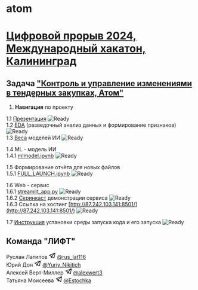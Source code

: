 # atom

# [Цифровой прорыв 2024, Международный хакатон, Калининград](https://hacks-ai.ru/)

## Задача ["Контроль и управление изменениями в тендерных закупках, Атом"](https://hacks-ai.ru/events/1077382)

1. **Навигация** по проекту

1.1 [Презентация](presentation.pdf) ![Ready](https://img.shields.io/badge/-ready-green) \
1.2 [EDA](eda.ipynb) (разведочный анализ данных и формирование признаков) ![Ready](https://img.shields.io/badge/-ready-green) \
1.3 [Веса](https://disk.yandex.ru/d/QpSFFa6r8V_0aQ) моделей ИИ ![Ready](https://img.shields.io/badge/-ready-green)

1.4 ML - модель ИИ \
1.4.1 [mlmodel.ipynb](mlmodel.ipynb) ![Ready](https://img.shields.io/badge/-ready-green)

1.5 Формирование отчёта для новых файлов \
1.5.1 [FULL_LAUNCH.ipynb](FULL_LAUNCH.ipynb) ![Ready](https://img.shields.io/badge/-ready-green)

1.6 Web - сервис \
1.6.1 [streamlit_app.py](streamlit_app/streamlit_app.py) ![Ready](https://img.shields.io/badge/-ready-green) \
1.6.2 [Скринкаст](https://disk.yandex.ru/i/6tGnEW5lt7zxDA) демонстрации сервиса ![Ready](https://img.shields.io/badge/-ready-green) \
1.6.3 Ссылка на хостинг [http://87.242.103.141:8501/](http://87.242.103.141:8501/) ![Ready](https://img.shields.io/badge/-ready-green)

1.7 [Инструкция](instructions.md) установки среды запуска кода и его запуска ![Ready](https://img.shields.io/badge/-ready-green)

## Команда "ЛИФТ"

Руслан Латипов <img src="images/tglogo.jpg" width="18"> [@rus_lat116](https://t.me/rus_lat116) \
Юрий Дон <img src="images/tglogo.jpg" width="18"> [@Yuriy_Nikitich](https://t.me/Yuriy_Nikitich) \
Алексей Верт-Миллер <img src="images/tglogo.jpg" width="18"> [@alexwert3](https://t.me/alexwert3) \
Татьяна Моисеева <img src="images/tglogo.jpg" width="18"> [@Estochka](https://t.me/Estochka)
